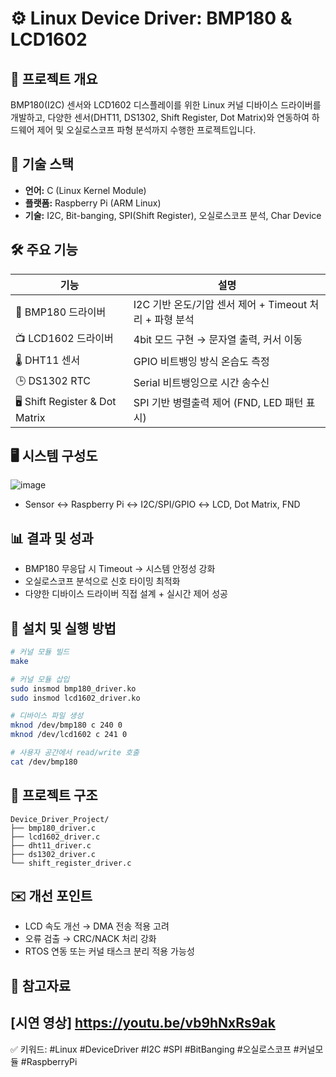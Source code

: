 # ⚙️ Linux Device Driver: BMP180 & LCD1602

## 📖 프로젝트 개요
BMP180(I2C) 센서와 LCD1602 디스플레이를 위한 Linux 커널 디바이스 드라이버를 개발하고, 다양한 센서(DHT11, DS1302, Shift Register, Dot Matrix)와 연동하여 하드웨어 제어 및 오실로스코프 파형 분석까지 수행한 프로젝트입니다.

## 🚀 기술 스택
- **언어:** C (Linux Kernel Module)
- **플랫폼:** Raspberry Pi (ARM Linux)
- **기술:** I2C, Bit-banging, SPI(Shift Register), 오실로스코프 분석, Char Device

## 🛠 주요 기능
| 기능 | 설명 |
|---|---|
| 📝 BMP180 드라이버 | I2C 기반 온도/기압 센서 제어 + Timeout 처리 + 파형 분석 |
| 📺 LCD1602 드라이버 | 4bit 모드 구현 → 문자열 출력, 커서 이동 |
| 🌡️ DHT11 센서 | GPIO 비트뱅잉 방식 온습도 측정 |
| 🕒 DS1302 RTC | Serial 비트뱅잉으로 시간 송수신 |
| 🖥 Shift Register & Dot Matrix | SPI 기반 병렬출력 제어 (FND, LED 패턴 표시)

## 🖥 시스템 구성도
![image](https://github.com/user-attachments/assets/10975ed5-a896-451b-ad33-653c7bae825b)

- Sensor ↔ Raspberry Pi ↔ I2C/SPI/GPIO ↔ LCD, Dot Matrix, FND

## 📊 결과 및 성과
- BMP180 무응답 시 Timeout → 시스템 안정성 강화
- 오실로스코프 분석으로 신호 타이밍 최적화
- 다양한 디바이스 드라이버 직접 설계 + 실시간 제어 성공

## 📝 설치 및 실행 방법
```bash
# 커널 모듈 빌드
make

# 커널 모듈 삽입
sudo insmod bmp180_driver.ko
sudo insmod lcd1602_driver.ko

# 디바이스 파일 생성
mknod /dev/bmp180 c 240 0
mknod /dev/lcd1602 c 241 0

# 사용자 공간에서 read/write 호출
cat /dev/bmp180
```

## 📁 프로젝트 구조
```
Device_Driver_Project/
├── bmp180_driver.c
├── lcd1602_driver.c
├── dht11_driver.c
├── ds1302_driver.c
└── shift_register_driver.c
```

## ✉️ 개선 포인트
- LCD 속도 개선 → DMA 전송 적용 고려
- 오류 검출 → CRC/NACK 처리 강화
- RTOS 연동 또는 커널 태스크 분리 적용 가능성

## 🔗 참고자료
[시연 영상] https://youtu.be/vb9hNxRs9ak
---
✅ 키워드: #Linux #DeviceDriver #I2C #SPI #BitBanging #오실로스코프 #커널모듈 #RaspberryPi

